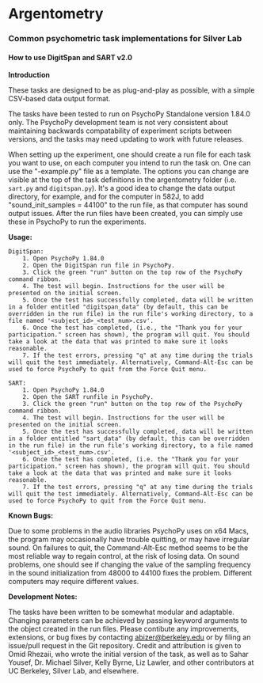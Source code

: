 # Argentometry
### Common psychometric task implementations for Silver Lab
#### How to use DigitSpan and SART v2.0

**Introduction**

These tasks are designed to be as plug-and-play as possible, with a simple CSV-based data output format.

The tasks have been tested to run on PsychoPy Standalone version 1.84.0 only. The PsychoPy development team is not very consistent about maintaining backwards compatability of experiment scripts between versions, and the tasks may need updating to work with future releases.

When setting up the experiment, one should create a run file for each task you want to use, on each computer you intend to run the task on. One can use the "<task>-example.py" file as a template. The options you can change are visible at the top of the task definitions in the argentometry folder (i.e. `sart.py` and `digitspan.py`). It's a good idea to change the data output directory, for example, and for the computer in 582J, to add "sound_init_samples = 44100" to the run file, as that computer has sound output issues. After the run files have been created, you can simply use these in PsychoPy to run the experiments.

**Usage:**

	DigitSpan:
		1. Open PsychoPy 1.84.0
		2. Open the DigitSpan run file in PsychoPy.
		3. Click the green "run" button on the top row of the PsychoPy command ribbon.
		4. The test will begin. Instructions for the user will be presented on the initial screen.
		5. Once the test has successfully completed, data will be written in a folder entitled "digitspan_data" (by default, this can be overridden in the run file) in the run file's working directory, to a file named '<subject_id>_<test_num>.csv'.
		6. Once the test has completed, (i.e., the "Thank you for your participation." screen has shown), the program will quit. You should take a look at the data that was printed to make sure it looks reasonable.
		7. If the test errors, pressing "q" at any time during the trials will quit the test immediately. Alternatively, Command-Alt-Esc can be used to force PsychoPy to quit from the Force Quit menu.

	SART:
		1. Open PsychoPy 1.84.0
		2. Open the SART runfile in PsychoPy.
		3. Click the green "run" button on the top row of the PsychoPy command ribbon.
		4. The test will begin. Instructions for the user will be presented on the initial screen.
		5. Once the test has successfully completed, data will be written in a folder entitled "sart_data" (by default, this can be overridden in the run file) in the run file's working directory, to a file named '<subject_id>_<test_num>.csv'.
		6. Once the test has completed, (i.e. the "Thank you for your participation." screen has shown), the program will quit. You should take a look at the data that was printed and make sure it looks reasonable.
		7. If the test errors, pressing "q" at any time during the trials will quit the test immediately. Alternatively, Command-Alt-Esc can be used to force PsychoPy to quit from the Force Quit menu.

**Known Bugs:**

Due to some problems in the audio libraries PsychoPy uses on x64 Macs, the program may occasionally have trouble quitting, or may have irregular sound. On failures to quit, the Command-Alt-Esc method seems to be the most reliable way to regain control, at the risk of losing data. On sound problems, one should see if changing the value of the sampling frequency in the sound initialization from 48000 to 44100 fixes the problem. Different computers may require different values.

**Development Notes:**

The tasks have been written to be somewhat modular and adaptable. Changing parameters can be achieved by passing keyword arguments to the object created in the run files. Please contibute any improvements, extensions, or bug fixes by contacting abizer@berkeley.edu or by filing an issue/pull request in the Git repository. Credit and attribution is given to Omid Rhezaii, who wrote the initial version of the task, as well as to Sahar Yousef, Dr. Michael Silver, Kelly Byrne, Liz Lawler, and other contributors at UC Berkeley, Silver Lab, and elsewhere.
